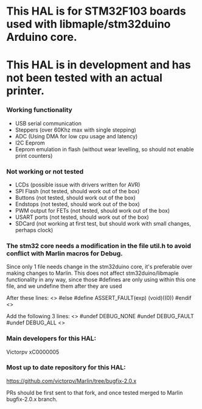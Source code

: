 # This HAL is for STM32F103 boards used with libmaple/stm32duino Arduino core.

# This HAL is in development and has not been tested with an actual printer.

### Working functionality
+ USB serial communication
+ Steppers (over 60Khz max with single stepping)
+ ADC (Using DMA for low cpu usage and latency) 
+ I2C Eeprom
+ Eeprom emulation in flash (without wear levelling, so should not enable print counters)

### Not working or not tested
+ LCDs (possible issue with drivers written for AVR)
+ SPI Flash (not tested, should work out of the box)
+ Buttons (not tested, should work out of the box)
+ Endstops (not tested, should work out of the box)
+ PWM output for FETs (not tested, should work out of the box)
+ USART ports (not tested, should work out of the box)
+ SDCard (not working at first test, but should work with small changes, perhaps clock)


### The stm32 core needs a modification in the file util.h to avoid conflict with Marlin macros for Debug.
Since only 1 file needs change in the stm32duino core, it's preferable over making changes to Marlin.
This does not affect stm32duino/libmaple functionality in any way, since those #defines are only using within this one file, and we undefine them after they are used


After these lines:
<>
#else
#define ASSERT_FAULT(exp) (void)((0))
#endif
<>

Add the following 3 lines:
<>
#undef DEBUG_NONE
#undef DEBUG_FAULT
#undef DEBUG_ALL
<>

### Main developers for this HAL:
Victorpv
xC0000005


### Most up to date repository for this HAL:
https://github.com/victorpv/Marlin/tree/bugfix-2.0.x

PRs should be first sent to that fork, and once tested merged to Marlin bugfix-2.0.x branch.


